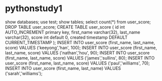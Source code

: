 # pythonstudy1

show databases;
use test;
show tables;
select count(*) from user_score;
DROP TABLE user_score;
CREATE TABLE user_score (
    id int AUTO_INCREMENT primary key,
    first_name varchar(32),
    last_name varchar(32),
    score int default 0,
    created timestamp DEFAULT CURRENT_TIMESTAMP
);
INSERT INTO user_score (first_name, last_name, score) VALUES ('keeyong','han', 100);
INSERT INTO user_score (first_name, last_name, score) VALUES ('nathan','hou', 90);
INSERT INTO user_score (first_name, last_name, score) VALUES ('james','sullins', 80);
INSERT INTO user_score (first_name, last_name, score) VALUES ('paul','williams', 70);
INSERT INTO user_score (first_name, last_name) VALUES ('sarah','williams');



